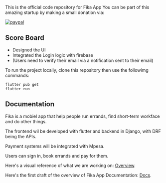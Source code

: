 This is the official code repository for Fika App
You can be part of this amazing startup by making a small donation via:

<p>
  <a href="https://www.paypal.com/donate/?hosted_button_id=45A3RRNJMNAGQ">
      <img src="https://www.paypalobjects.com/en_US/i/btn/btn_donateCC_LG.gif" alt="paypal">
  </a>
</p>


## Score Board
- Designed the UI
- Integrated the Login logic with firebase
- (Users need to verify their email via a notification sent to their email)

To run the project locally, clone this repository then use the followimg commands:
```
flutter pub get
flutter run
```


## Documentation

Fika is a mobiel app that help people run errands, find short-term workface and do other things. 

The frontend wil be developed with flutter and backend in Django, with DRF being the APIs.

Payment systems will be integrated with Mpesa.

Users can sign in, book errands and pay for them.

Here's a visual reference of what we are working on: [Overview](https://www.behance.net/gallery/141606459/Fika-design-and-development).



Here's the first draft of the overview of Fika App Documentation: [Docs](https://docs.google.com/document/d/14lMqh4H71angj-gOWGxL4tWIY2Wpjuz_or3u2SEjUOs/edit?usp=sharing).

